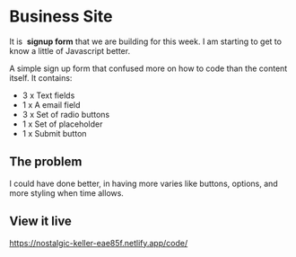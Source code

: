 # Business Site



It is  **signup form** that we are building for this week. I am starting to get to know a little of Javascript better. 

A simple sign up form that confused more on how to code than the content itself. It contains:

- 3 x Text fields
- 1 x A email field
- 3 x Set of radio buttons
- 1 x Set of placeholder
- 1 x Submit button


## The problem

I could have done better, in having more varies like buttons, options, and more styling when time allows.

## View it live
https://nostalgic-keller-eae85f.netlify.app/code/
